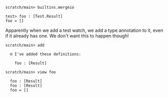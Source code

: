 ``` ucm :hide
scratch/main> builtins.mergeio

```

``` unison :hide
test> foo : [Test.Result]
foo = []
```

Apparently when we add a test watch, we add a type annotation to it, even if it already has one. We don't want this to happen though\!

``` ucm
scratch/main> add

  ⍟ I've added these definitions:
  
    foo : [Result]

scratch/main> view foo

  foo : [Result]
  foo : [Result]
  foo = []

```
